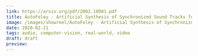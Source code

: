 ```yaml
---
link: https://arxiv.org/pdf/2002.10981.pdf
title: AutoFoley - Artificial Synthesis of Synchronized Sound Tracks for Silent Videos with Deep Learning
image: /images/showreel/AutoFoley - Artificial Synthesis of Synchronized Sound Tracks for Silent Videos with Deep Learning.jpg
date: 2020-02-21
tags: audio, computer-vision, real-world, video
draft: draft
preview:
---
```




